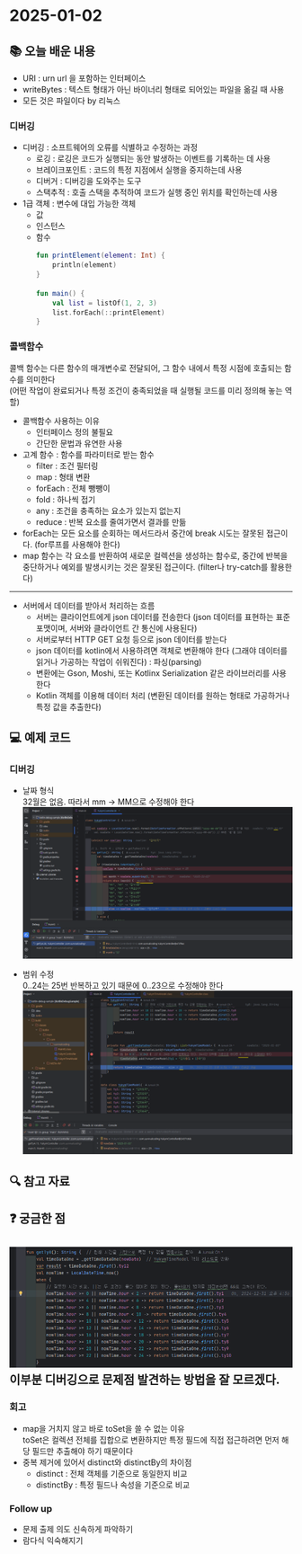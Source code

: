 # 2025-01-02

## 📚 오늘 배운 내용
- URI : urn url 을 포함하는 인터페이스
- writeBytes : 텍스트 형태가 아닌 바이너리 형태로 되어있는 파일을 옮길 때 사용
- 모든 것은 파일이다 by 리눅스

### 디버깅
- 디버깅 : 소프트웨어의 오류를 식별하고 수정하는 과정
  - 로깅 : 로깅은 코드가 실행되는 동안 발생하는 이벤트를 기록하는 데 사용
  - 브레이크포인트 : 코드의 특정 지점에서 실행을 중지하는데 사용
  - 디버거 : 디버깅을 도와주는 도구
  - 스택추적 : 호출 스택을 추적하여 코드가 실행 중인 위치를 확인하는데 사용
- 1급 객체 : 변수에 대입 가능한 객체
  - 값
  - 인스턴스
  - 함수
    ```kotlin
    fun printElement(element: Int) {
        println(element)
    }
    
    fun main() {
        val list = listOf(1, 2, 3)
        list.forEach(::printElement)
    }
    ```
### 콜백함수
콜백 함수는 다른 함수의 매개변수로 전달되어, 그 함수 내에서 특정 시점에 호출되는 함수를 의미한다   
(어떤 작업이 완료되거나 특정 조건이 충족되었을 때 실행될 코드를 미리 정의해 놓는 역할)
- 콜백함수 사용하는 이유
  - 인터페이스 정의 불필요
  - 간단한 문법과 유연한 사용
- 고계 함수 : 함수를 파라미터로 받는 함수
  - filter : 조건 필터링
  - map : 형태 변환
  - forEach : 전체 뺑뺑이
  - fold : 하나씩 접기
  - any : 조건을 충족하는 요소가 있는지 없는지
  - reduce : 반복 요소를 줄여가면서 결과를 만듦
- forEach는 모든 요소를 순회하는 메서드라서 중간에 break 시도는 잘못된 접근이다. (for루프를 사용해야 한다)
- map 함수는 각 요소를 반환하여 새로운 컬렉션을 생성하는 함수로, 중간에 반복을 중단하거나 예외를 발생시키는 것은 잘못된 접근이다. (filter나 try-catch를 활용한다)
---
- 서버에서 데이터를 받아서 처리하는 흐름
  - 서버는 클라이언트에게 json 데이터를 전송한다 (json 데이터를 표현하는 표준 포맷이며, 서버와 클라이언트 간 통신에 사용된다)
  - 서버로부터 HTTP GET 요청 등으로 json 데이터를 받는다
  - json 데이터를 kotlin에서 사용하려면 객체로 변환해야 한다 (그래야 데이터를 읽거나 가공하는 작업이 쉬워진다) : 파싱(parsing)
  - 변환에는 Gson, Moshi, 또는 Kotlinx Serialization 같은 라이브러리를 사용한다
  - Kotlin 객체를 이용해 데이터 처리 (변환된 데이터를 원하는 형태로 가공하거나 특정 값을 추출한다)

## 💻 예제 코드
<!-- 실습한 코드나 예제를 추가 -->
### 디버깅

- 날짜 형식   
  32월은 없음. 따라서 mm -> MM으로 수정해야 한다
![img_1.png](img/img_1.png)

- 범위 수정   
  0..24는 25번 반복하고 있기 때문에 0..23으로 수정해야 한다
![img_3.png](img/img_3.png)


## 🔍 참고 자료

## ❓ 궁금한 점
![img_2.png](img/img_2.png)
이부분 디버깅으로 문제점 발견하는 방법을 잘 모르겠다.
---

### 회고

- map을 거치지 않고 바로 toSet을 쓸 수 없는 이유   
  toSet은 컬렉션 전체를 집합으로 변환하지만 특정 필드에 직접 접근하려면 먼저 해당 필드만 추출해야 하기 때문이다
- 중복 제거에 있어서 distinct와 distinctBy의 차이점
  - distinct : 전체 객체를 기준으로 동일한지 비교
  - distinctBy : 특정 필드나 속성을 기준으로 비교

### Follow up

- 문제 출제 의도 신속하게 파악하기
- 람다식 익숙해지기